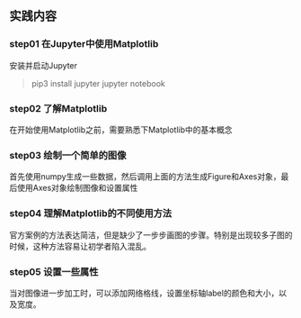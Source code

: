 ## 实践内容

### step01 在Jupyter中使用Matplotlib

安装并启动Jupyter
> pip3 install jupyter
> jupyter notebook


### step02 了解Matplotlib

在开始使用Matplotlib之前，需要熟悉下Matplotlib中的基本概念

### step03 绘制一个简单的图像

首先使用numpy生成一些数据，然后调用上面的方法生成Figure和Axes对象，最后使用Axes对象绘制图像和设置属性

### step04 理解Matplotlib的不同使用方法

官方案例的方法表达简洁，但是缺少了一步步画图的步骤。特别是出现较多子图的时候，这种方法容易让初学者陷入混乱。

### step05 设置一些属性

当对图像进一步加工时，可以添加网络格线，设置坐标轴label的颜色和大小，以及宽度。
